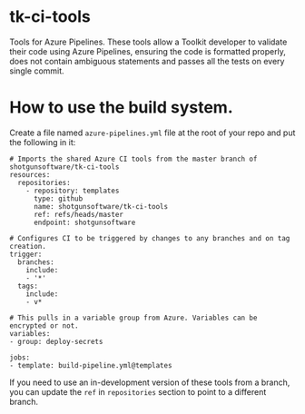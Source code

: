 # tk-ci-tools

Tools for Azure Pipelines. These tools allow a Toolkit developer to validate their code using Azure Pipelines, ensuring the code is formatted properly, does not contain ambiguous statements and passes all the tests on every single commit.

# How to use the build system.

Create a file named `azure-pipelines.yml` file at the root of your repo and put the following in it:

```
# Imports the shared Azure CI tools from the master branch of shotgunsoftware/tk-ci-tools
resources:
  repositories:
    - repository: templates
      type: github
      name: shotgunsoftware/tk-ci-tools
      ref: refs/heads/master
      endpoint: shotgunsoftware

# Configures CI to be triggered by changes to any branches and on tag creation.
trigger:
  branches:
    include:
    - '*'
  tags:
    include:
    - v*

# This pulls in a variable group from Azure. Variables can be encrypted or not.
variables:
- group: deploy-secrets

jobs:
- template: build-pipeline.yml@templates
```

If you need to use an in-development version of these tools from a branch, you can update the `ref` in `repositories` section to point to a different branch.

